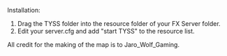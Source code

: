 Installation:
1. Drag the TYSS folder into the resource folder of your FX Server folder.
2. Edit your server.cfg and add "start TYSS" to the resource list.

All credit for the making of the map is to Jaro_Wolf_Gaming.